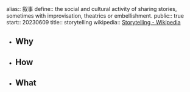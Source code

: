 alias:: 叙事 
define:: the social and cultural activity of sharing stories, sometimes with improvisation, theatrics or embellishment.
public:: true
start:: 20230609
title:: storytelling
wikipedia:: [Storytelling - Wikipedia](https://en.wikipedia.org/wiki/Storytelling)

- ## Why
- ## How
- ## What